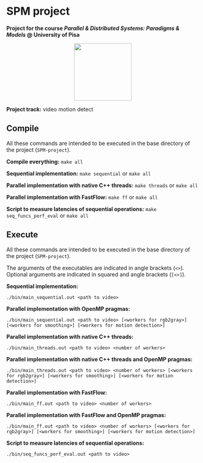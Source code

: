 # SPM project
**Project for the course _Parallel &amp; Distributed Systems: Paradigms &amp; Models_ @ University of Pisa**

<p align="center">
  <img width=150px src="https://www.plan4res.eu/wp-content/uploads/2018/02/University-of-Pisa-Italy.png"/>
</p>

**Project track:** video motion detect

## Compile
All these commands are intended to be executed in the base directory of the project (`SPM-project`).

**Compile everything:** `make all`

**Sequential implementation:** `make sequential` or `make all`

**Parallel implementation with native C++ threads:** `make threads` or `make all`

**Parallel implementation with FastFlow:** `make ff` or `make all`

**Script to measure latencies of sequential operations:** `make seq_funcs_perf_eval` or `make all`

## Execute
All these commands are intended to be executed in the base directory of the project (`SPM-project`).

The arguments of the executables are indicated in angle brackets (`<>`).
Optional arguments are indicated in squared and angle brackets (`[<>]`).

**Sequential implementation:**
```
./bin/main_sequential.out <path to video>
```

**Parallel implementation with OpenMP pragmas:**
```
./bin/main_sequential.out <path to video> [<workers for rgb2gray>] [<workers for smoothing>] [<workers for motion detection>]
```

**Parallel implementation with native C++ threads:**
```
./bin/main_threads.out <path to video> <number of workers>
```

**Parallel implementation with native C++ threads and OpenMP pragmas:**
```
./bin/main_threads.out <path to video> <number of workers> [<workers for rgb2gray>] [<workers for smoothing>] [<workers for motion detection>]
```

**Parallel implementation with FastFlow:**
```
./bin/main_ff.out <path to video> <number of workers>
```

**Parallel implementation with FastFlow and OpenMP pragmas:**
```
./bin/main_ff.out <path to video> <number of workers> [<workers for rgb2gray>] [<workers for smoothing>] [<workers for motion detection>]
```

**Script to measure latencies of sequential operations:**
```
./bin/seq_funcs_perf_eval.out <path to video>
```
